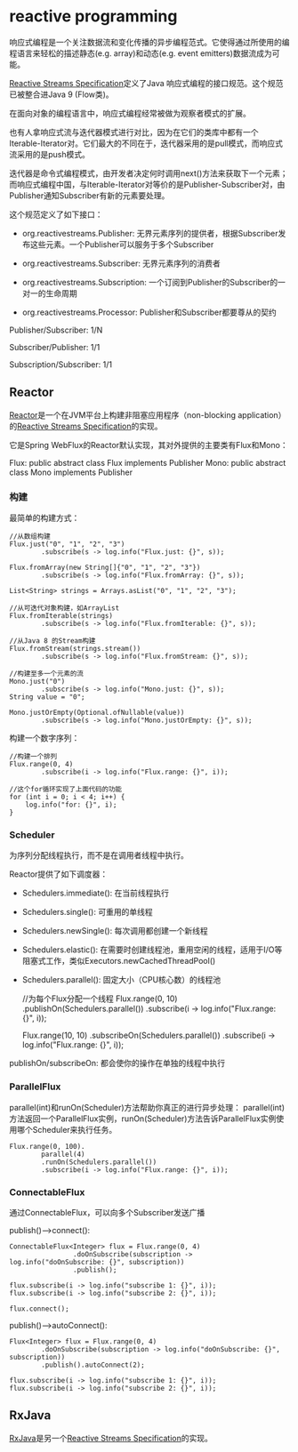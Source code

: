 # reactive programming

响应式编程是一个关注数据流和变化传播的异步编程范式。它使得通过所使用的编程语言来轻松的描述静态(e.g. array)和动态(e.g. event emitters)数据流成为可能。

[Reactive Streams Specification](http://www.reactive-streams.org/)定义了Java 响应式编程的接口规范。这个规范已被整合进Java 9 (Flow类)。

在面向对象的编程语言中，响应式编程经常被做为观察者模式的扩展。

也有人拿响应式流与迭代器模式进行对比，因为在它们的类库中都有一个Iterable-Iterator对。它们最大的不同在于，迭代器采用的是pull模式，而响应式流采用的是push模式。

迭代器是命令式编程模式，由开发者决定何时调用next()方法来获取下一个元素；而响应式编程中国，与Iterable-Iterator对等价的是Publisher-Subscriber对，由Publisher通知Subscriber有新的元素要处理。

这个规范定义了如下接口：

* org.reactivestreams.Publisher: 无界元素序列的提供者，根据Subscriber发布这些元素。一个Publisher可以服务于多个Subscriber

* org.reactivestreams.Subscriber: 无界元素序列的消费者

* org.reactivestreams.Subscription: 一个订阅到Publisher的Subscriber的一对一的生命周期

* org.reactivestreams.Processor: Publisher和Subscriber都要尊从的契约

Publisher/Subscriber: 1/N

Subscriber/Publisher: 1/1

Subscription/Subscriber: 1/1

## Reactor

[Reactor](http://projectreactor.io/)是一个在JVM平台上构建非阻塞应用程序（non-blocking application）的[Reactive Streams Specification](http://www.reactive-streams.org/)的实现。

它是Spring WebFlux的Reactor默认实现，其对外提供的主要类有Flux和Mono：

Flux: public abstract class Flux<T> implements Publisher<T>
Mono: public abstract class Mono<T> implements Publisher<T>


### 构建

最简单的构建方式：

    //从数组构建
    Flux.just("0", "1", "2", "3")
            .subscribe(s -> log.info("Flux.just: {}", s));
    
    Flux.fromArray(new String[]{"0", "1", "2", "3"})
            .subscribe(s -> log.info("Flux.fromArray: {}", s));
    
    List<String> strings = Arrays.asList("0", "1", "2", "3");
    
    //从可迭代对象构建，如ArrayList
    Flux.fromIterable(strings)
            .subscribe(s -> log.info("Flux.fromIterable: {}", s));
    
    //从Java 8 的Stream构建
    Flux.fromStream(strings.stream())
            .subscribe(s -> log.info("Flux.fromStream: {}", s));
    
    //构建至多一个元素的流
    Mono.just("0")
            .subscribe(s -> log.info("Mono.just: {}", s));
    String value = "0";
    
    Mono.justOrEmpty(Optional.ofNullable(value))
            .subscribe(s -> log.info("Mono.justOrEmpty: {}", s));
            
构建一个数字序列：

    //构建一个排列
    Flux.range(0, 4)
            .subscribe(i -> log.info("Flux.range: {}", i));
    
    //这个for循环实现了上面代码的功能
    for (int i = 0; i < 4; i++) {
        log.info("for: {}", i);
    }

### Scheduler

为序列分配线程执行，而不是在调用者线程中执行。

Reactor提供了如下调度器：

* Schedulers.immediate(): 在当前线程执行
* Schedulers.single(): 可重用的单线程
* Schedulers.newSingle(): 每次调用都创建一个新线程
* Schedulers.elastic(): 在需要时创建线程池，重用空闲的线程，适用于I/O等阻塞式工作，类似Executors.newCachedThreadPool()
* Schedulers.parallel(): 固定大小（CPU核心数）的线程池

    
    //为每个Flux分配一个线程
    Flux.range(0, 10)
            .publishOn(Schedulers.parallel())
            .subscribe(i -> log.info("Flux.range: {}", i));
    
    Flux.range(10, 10)
            .subscribeOn(Schedulers.parallel())
            .subscribe(i -> log.info("Flux.range: {}", i));

publishOn/subscribeOn: 都会使你的操作在单独的线程中执行 

### ParallelFlux

parallel(int)和runOn(Scheduler)方法帮助你真正的进行异步处理：
parallel(int)方法返回一个ParallelFlux实例，runOn(Scheduler)方法告诉ParallelFlux实例使用哪个Scheduler来执行任务。

    Flux.range(0, 100).
            parallel(4)
            .runOn(Schedulers.parallel())
            .subscribe(i -> log.info("Flux.range: {}", i));

### ConnectableFlux

通过ConnectableFlux，可以向多个Subscriber发送广播


publish()-->connect():

    ConnectableFlux<Integer> flux = Flux.range(0, 4)
                    .doOnSubscribe(subscription -> log.info("doOnSubscribe: {}", subscription))
                    .publish();
    
    flux.subscribe(i -> log.info("subscribe 1: {}", i));
    flux.subscribe(i -> log.info("subscribe 2: {}", i));
    
    flux.connect();

publish()-->autoConnect():

    Flux<Integer> flux = Flux.range(0, 4)
            .doOnSubscribe(subscription -> log.info("doOnSubscribe: {}", subscription))
            .publish().autoConnect(2);

    flux.subscribe(i -> log.info("subscribe 1: {}", i));
    flux.subscribe(i -> log.info("subscribe 2: {}", i));

## RxJava

[RxJava](https://github.com/ReactiveX/RxJava)是另一个[Reactive Streams Specification](http://www.reactive-streams.org/)的实现。